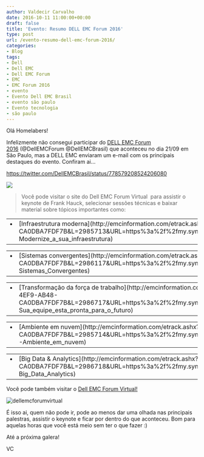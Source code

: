 ```yaml
---
author: Valdecir Carvalho
date: 2016-10-11 11:00:00+00:00
draft: false
title: 'Evento: Resumo DELL EMC Forum 2016'
type: post
url: /evento-resumo-dell-emc-forum-2016/
categories:
- Blog
tags:
- Dell
- Dell EMC
- Dell EMC Forum
- EMC
- EMC Forum 2016
- evento
- Evento Dell EMC Brasil
- evento são paulo
- Evento tecnologia
- são paulo
---
```


Olá Homelabers!

Infelizmente não consegui participar do [DELL EMC Forum 2016](http://homelaber.com.br/evento-dell-emc-forum-brasil-2016-sao-paulo/) (@DellEMCForum @DellEMCBrasil) que aconteceu no dia 21/09 em São Paulo, mas a DELL EMC enviaram um e-mail com os principais destaques do evento. Confiram ai...

https://twitter.com/DellEMCBrasil/status/778579208524206080

<!-- more -->

![](http://i2.wp.com/homelaber.com.br/site/wp-content/uploads/2016/09/dellemcforumbrasilsaopaulo-banner-2016.png?resize=800%2C126)




<blockquote>Você pode visitar o site do Dell EMC Forum Virtual  para assistir o keynote de Frank Hauck, selecionar sessões técnicas e baixar material sobre tópicos importantes como:</blockquote>



<table cellpadding="0" width="100%" cellspacing="0" border="0" >
<tbody >
<tr >

<td width="12" class="m_2063941799666145833mobileBodyFont" valign="top" >•
</td>

<td class="m_2063941799666145833mobileBodyFont" >[Infraestrutura moderna](http://emcinformation.com/etrack.ashx?M=1345.E8CBAA9F-42F8-4EF9-AB48-CA0DBA7FDF7B&L=2985713&URL=https%3a%2f%2fmy.syncplicity.com%2fshare%2fuekqbcsitzylvqy%2f1-Modernize_a_sua_infraestrutura)
</td>
</tr>
</tbody>
</table>

<table cellpadding="0" width="100%" cellspacing="0" border="0" >
<tbody >
<tr >

<td width="12" class="m_2063941799666145833mobileBodyFont" valign="top" >•
</td>

<td class="m_2063941799666145833mobileBodyFont" >[Sistemas convergentes](http://emcinformation.com/etrack.ashx?M=1345.E8CBAA9F-42F8-4EF9-AB48-CA0DBA7FDF7B&L=2986117&URL=https%3a%2f%2fmy.syncplicity.com%2fshare%2fznpdc0siwic9wyy%2f1-Sistemas_Convergentes)
</td>
</tr>
</tbody>
</table>

<table cellpadding="0" width="100%" cellspacing="0" border="0" >
<tbody >
<tr >

<td width="12" class="m_2063941799666145833mobileBodyFont" valign="top" >•
</td>

<td class="m_2063941799666145833mobileBodyFont" >[Transformação da força de trabalho](http://emcinformation.com/etrack.ashx?M=1345.E8CBAA9F-42F8-4EF9-AB48-CA0DBA7FDF7B&L=2986717&URL=https%3a%2f%2fmy.syncplicity.com%2fshare%2fy7strvrl3yyzbjc%2f1-Sua_equipe_esta_pronta_para_o_futuro)
</td>
</tr>
</tbody>
</table>

<table cellpadding="0" width="100%" cellspacing="0" border="0" >
<tbody >
<tr >

<td width="12" class="m_2063941799666145833mobileBodyFont" valign="top" >•
</td>

<td class="m_2063941799666145833mobileBodyFont" >[Ambiente em nuvem](http://emcinformation.com/etrack.ashx?M=1345.E8CBAA9F-42F8-4EF9-AB48-CA0DBA7FDF7B&L=2985714&URL=https%3a%2f%2fmy.syncplicity.com%2fshare%2fw8ijldpl3tgz1ub%2f2-Ambiente_em_nuvem)
</td>
</tr>
</tbody>
</table>

<table cellpadding="0" width="100%" cellspacing="0" border="0" >
<tbody >
<tr >

<td width="12" class="m_2063941799666145833mobileBodyFont" valign="top" >•
</td>

<td class="m_2063941799666145833mobileBodyFont" >[Big Data & Analytics](http://emcinformation.com/etrack.ashx?M=1345.E8CBAA9F-42F8-4EF9-AB48-CA0DBA7FDF7B&L=2986718&URL=https%3a%2f%2fmy.syncplicity.com%2fshare%2fw0in2anei1yq95u%2f1-Big_Data_Analytics)
</td>
</tr>
</tbody>
</table>

Você pode também visitar o [Dell EMC Forum Virtual!](http://emcinformation.com/etrack.ashx?M=1345.E8CBAA9F-42F8-4EF9-AB48-CA0DBA7FDF7B&L=2983301&URL=http%3a%2f%2fvshow.on24.com%2fvshow%2fEMC3%2fregistration%2f11382%23)

![dellemcforumvirtual](/imagens/2016/10/dellemcforumvirtual.png)


É isso ai, quem não pode ir, pode ao menos dar uma olhada nas principais palestras, assistir o keynote e ficar por dentro do que aconteceu. Bom para aquelas horas que você está meio sem ter o que fazer :)

Até a próxima galera!

VC


